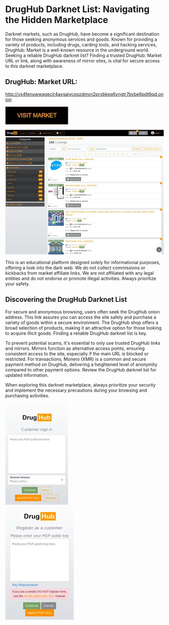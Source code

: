 # DrugHub Darknet List: Navigating the Hidden Marketplace

Darknet markets, such as DrugHub, have become a significant destination for those seeking anonymous services and goods. Known for providing a variety of products, including drugs, carding tools, and hacking services, DrugHub: Market is a well-known resource in the underground world. Seeking a reliable DrugHub darknet list? Finding a trusted DrugHub: Market URL or link, along with awareness of mirror sites, is vital for secure access to this darknet marketplace.

## DrugHub: Market URL:

http://ys4fenuwwagecir4avgajycoozdmyn2prxbkeq6vngtr7bvbe6pdt6qd.onion

[<img src="/temp/document.webp" width="200">](http://ys4fenuwwagecir4avgajycoozdmyn2prxbkeq6vngtr7bvbe6pdt6qd.onion)


<a href="http://ys4fenuwwagecir4avgajycoozdmyn2prxbkeq6vngtr7bvbe6pdt6qd.onion"><img src="/temp/temp.webp" alt="image" style="max-width: 100%;"><a>

This is an educational platform designed solely for informational purposes, offering a look into the dark web. We do not collect commissions or kickbacks from market affiliate links. We are not affiliated with any legal entities and do not endorse or promote illegal activities. Always prioritize your safety.

## Discovering the DrugHub Darknet List

For secure and anonymous browsing, users often seek the DrugHub onion address. This link assures you can access the site safely and purchase a variety of goods within a secure environment. The DrugHub shop offers a broad selection of products, making it an attractive option for those looking to acquire illicit goods. Finding a reliable DrugHub darknet list is key.

To prevent potential scams, it's essential to only use trusted DrugHub links and mirrors. Mirrors function as alternative access points, ensuring consistent access to the site, especially if the main URL is blocked or restricted. For transactions, Monero (XMR) is a common and secure payment method on DrugHub, delivering a heightened level of anonymity compared to other payment options. Review the DrugHub darknet list for updated information.

When exploring this darknet marketplace, always prioritize your security and implement the necessary precautions during your browsing and purchasing activities.


<a href="http://ys4fenuwwagecir4avgajycoozdmyn2prxbkeq6vngtr7bvbe6pdt6qd.onion"><img src="/temp/margin.webp" alt="image" style="max-width: 100%;"><a>  
<a href="http://ys4fenuwwagecir4avgajycoozdmyn2prxbkeq6vngtr7bvbe6pdt6qd.onion"><img src="/temp/layout.webp" alt="image" style="max-width: 100%;"><a>